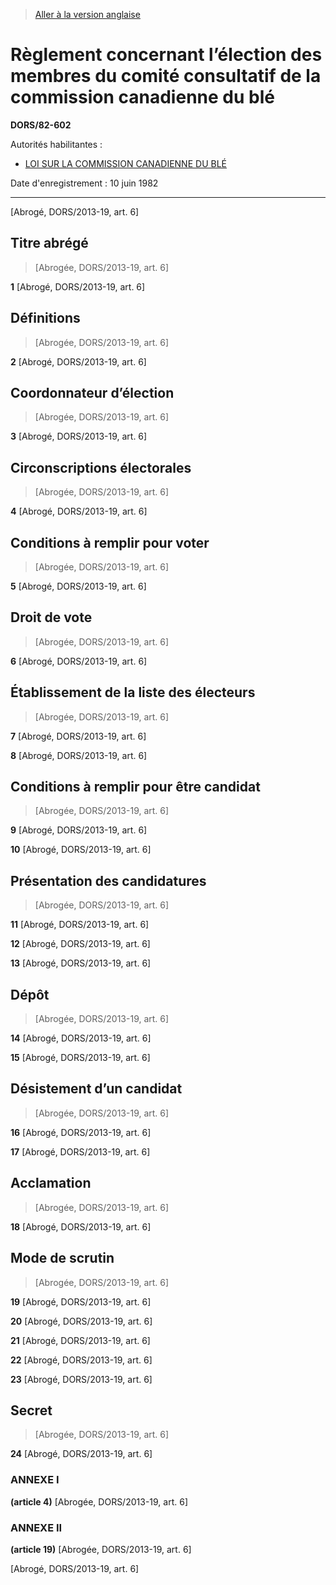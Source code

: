> [Aller à la version anglaise](/en/Regulations/Statutory%20Orders%20and%20Regulations/82/602.md)

# Règlement concernant l’élection des membres du comité consultatif de la commission canadienne du blé

**DORS/82-602**

Autorités habilitantes : 
- [LOI SUR LA COMMISSION CANADIENNE DU BLÉ](/fr/Lois/Lois%20révisées%20du%20Canada/C/C-24.md)

Date d'enregistrement : 10 juin 1982

----------


[Abrogé, DORS/2013-19, art. 6]



## Titre abrégé
> [Abrogée, DORS/2013-19, art. 6]



**1** [Abrogé, DORS/2013-19, art. 6]




## Définitions
> [Abrogée, DORS/2013-19, art. 6]



**2** [Abrogé, DORS/2013-19, art. 6]




## Coordonnateur d’élection
> [Abrogée, DORS/2013-19, art. 6]



**3** [Abrogé, DORS/2013-19, art. 6]




## Circonscriptions électorales
> [Abrogée, DORS/2013-19, art. 6]



**4** [Abrogé, DORS/2013-19, art. 6]




## Conditions à remplir pour voter
> [Abrogée, DORS/2013-19, art. 6]



**5** [Abrogé, DORS/2013-19, art. 6]




## Droit de vote
> [Abrogée, DORS/2013-19, art. 6]



**6** [Abrogé, DORS/2013-19, art. 6]




## Établissement de la liste des électeurs
> [Abrogée, DORS/2013-19, art. 6]



**7** [Abrogé, DORS/2013-19, art. 6]



**8** [Abrogé, DORS/2013-19, art. 6]




## Conditions à remplir pour être candidat
> [Abrogée, DORS/2013-19, art. 6]



**9** [Abrogé, DORS/2013-19, art. 6]



**10** [Abrogé, DORS/2013-19, art. 6]




## Présentation des candidatures
> [Abrogée, DORS/2013-19, art. 6]



**11** [Abrogé, DORS/2013-19, art. 6]



**12** [Abrogé, DORS/2013-19, art. 6]



**13** [Abrogé, DORS/2013-19, art. 6]




## Dépôt
> [Abrogée, DORS/2013-19, art. 6]



**14** [Abrogé, DORS/2013-19, art. 6]



**15** [Abrogé, DORS/2013-19, art. 6]




## Désistement d’un candidat
> [Abrogée, DORS/2013-19, art. 6]



**16** [Abrogé, DORS/2013-19, art. 6]



**17** [Abrogé, DORS/2013-19, art. 6]




## Acclamation
> [Abrogée, DORS/2013-19, art. 6]



**18** [Abrogé, DORS/2013-19, art. 6]




## Mode de scrutin
> [Abrogée, DORS/2013-19, art. 6]



**19** [Abrogé, DORS/2013-19, art. 6]



**20** [Abrogé, DORS/2013-19, art. 6]



**21** [Abrogé, DORS/2013-19, art. 6]



**22** [Abrogé, DORS/2013-19, art. 6]



**23** [Abrogé, DORS/2013-19, art. 6]




## Secret
> [Abrogée, DORS/2013-19, art. 6]



**24** [Abrogé, DORS/2013-19, art. 6]




### **ANNEXE I** 
**(article 4)**
[Abrogée, DORS/2013-19, art. 6]




### **ANNEXE II** 
**(article 19)**
[Abrogée, DORS/2013-19, art. 6]


[Abrogé, DORS/2013-19, art. 6]



